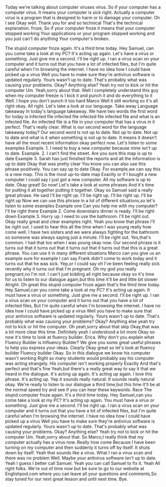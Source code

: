 Today we're talking about computer viruses 
virus. So if your computer has a computer virus. It means your computer is sick right. Actually a computer virus is a program that is designed to harm or to damage your computer. Oh I see Okay well. Thank you for and so technical That's the technical explanation. 
froze, So if your computer froze it means that your computer stopped working Your applications or your program stopped working and you just can't do anything Your computer's broken.

The stupid computer froze again. It's a third time today. Hey Samuel, can you come take a look at my PC? It's acting up again. Let's have a virus or something. Just give me a second. I'll be right up. I ran a virus scan on your computer and it turns out that you have a lot of infected files, but I'm quite careful when I'm browsing the internet. I have no idea how I could have picked up a virus Well you have to make sure they're antivirus software is updated regularly. Yours wasn't up to date. That's probably what was causing your problems. Okay? Anything else? Yeah try not to kick or hit the computer Um. Yeah,sorry about that. Well I completely understand this guy when my computer freeze is I kick it and punch it and do everything to it Well. I hope you don't punch it too hard Marco Well it still working so it's all right okay. All right. Let's take a look at our language. Take away Language takeaway In today's language takeaway. We have two words the first word for today is infected file infected file infected file infected file and what is an infected file. An infected file is a file in your computer that has a virus in it perfect. That's really clear. What is our second word for the language takeaway today? Our second word is not up to date. Not up to date. Not up to date and what is it when something is not up to date. It means it doesn't have all the most recent information okay perfect now. Let's listen to some examples Example. 1. I need to buy a new computer because mine isn't up to date. Example. 2. I can't find the street. Are you sure this map is up to date Example 3. Sarah has just finished the reports and all the information is up to date Okay that was pretty clear You know you can also use this phrase positively. You can say up to date Okay. For example,we can say this is a new map. This is the most up-to-date map Exactly or if I bought a new computer I could say I just got a new computer. All my software is up to date. Okay great! So now! Let's take a look at some phrases And it's time for putting it all together putting it together. Okay so Samuel said a really great phrase. He said I'll be right up. I'll be right up. I'll be right up. I'll be right up Now we can use this phrase in a lot of different situations,so let's listen to some examples Example one Can you help me with my computer? I'll be right there Example 2. Come downstairs dinner is ready. I'll be right down Example 3. Hurry up. I need to use the bathroom. I'll be right out. Okay really great and clear examples right. Yeah you know that phrase I'll be right out. I used to hear this all the time when I was young really how come well. I have two sisters and we were always fighting for the bathroom so someone was always saying just a minute. I'll be right out. Yes,that's common. I had that too when I was young okay now. Our second phrase is it turns out that it turns out that it turns out that it turns out that this is a great phrase. You can use it in many different situations Marco can you give us an example sure for example I can say Frank didn't come to work today and it turns out that he was sick. Yep,or I could say oh I've been feeling really sick recently why it turns out that I'm pregnant. Oh my god you really pregnant,no I'm not. I can't just kidding all right because okay so it's time for us to listen to our dialogue again,but this time it'll be and little bit slower Alright. Oh great this stupid computer froze again that's the third time today. Hey Samuel,can you come take a look at my PC? It's acting up again. It must have a virus or something. Just give me a second. I'll be right up. I ran a virus scan on your computer and it turns out that you have a lot of infected files, But I'm quite careful when I'm browsing the internet. I have no idea how I could have picked up a virus Well you have to make sure that your antivirus software is updated regularly. Yours wasn't up to date. That's probably what was causing your problems? Okay? Anything else yeah try not to kick or hit the computer. Oh yeah,sorry about that skip Okay,that was a lot more clear this time. Definitely yeah I understood a lot more Okay so now it's time to look at fluency builder. Erica. Why don't you explain what Fluency Builder is Influency Builder? We give you some great useful phrases to help you express your ideas. Clearly Okay great so let's look at fluency builder Fluency builder Okay. So in this dialogue we know his computer wasn't working Right so many students would probably say his computer was acting strangely. His computer isn't working properly Exactly And that's perfect and that's fine Yeah,but there's a really great way to say it that we heard in the dialogue. It's acting up again. It's acting up again. I love this phrase. It's acting up. Yep it sounds really natural. It sounds really natural okay. We're ready to listen to our dialogue a third time,but this time it'll be at the normal speed try and see if you can hear these keywords. Race The stupid computer froze again. It's a third time today. Hey Samuel,can you come take a look at my PC? It's acting up again. You must have a virus or something. Just give me a second. I'll be right up. I ran a virus scan on your computer and it turns out that you have a lot of infected files, but I'm quite careful when I'm browsing the internet. I have no idea how I could have picked up a virus Well you have to make sure they're antivirus software is updated regularly. Yours wasn't up to date. That's probably what was causing your problems. Okay? Anything else? Yeah try not to kick or hit the computer Um. Yeah,sorry about that. So Marco,I really think that my computer actually has a virus now. Really how come Because I have been turning on my computer and then suddenly it turns off by itself. It shuts down by itself. Yeah that sounds like a virus. What I ran a virus scan and there was no problem Well. Maybe your antivirus software isn't up to date. Yeah I guess I better call Samuel. Yeah you can call Samuel to fix it. Yeah All right folks. We're out of time now but be sure to go to our website at Englishpod.com where you can leave all your questions and comments,So stay tuned for our next great lesson and until next time. Bye.